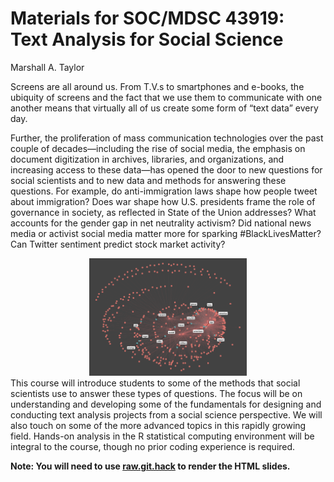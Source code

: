 Materials for SOC/MDSC 43919: Text Analysis for Social Science
================
Marshall A. Taylor

Screens are all around us. From T.V.s to smartphones and e-books, the ubiquity of screens and the fact that we use them to communicate with one another means that virtually all of us create some form of “text data” every day.

Further, the proliferation of mass communication technologies over the past couple of decades—including the rise of social media, the emphasis on document digitization in archives, libraries, and organizations, and increasing access to these data—has opened the door to new questions for social scientists and to new data and methods for answering these questions. For example, do anti-immigration laws shape how people tweet about immigration? Does war shape how U.S. presidents frame the role of governance in society, as reflected in State of the Union addresses? What accounts for the gender gap in net neutrality activism? Did national news media or activist social media matter more for sparking \#BlackLivesMatter? Can Twitter sentiment predict stock market activity?

<center>
<img src="soc43919.png" width="50%" />
</center>
This course will introduce students to some of the methods that social scientists use to answer these types of questions. The focus will be on understanding and developing some of the fundamentals for designing and conducting text analysis projects from a social science perspective. We will also touch on some of the more advanced topics in this rapidly growing field. Hands-on analysis in the R statistical computing environment will be integral to the course, though no prior coding experience is required.

**Note: You will need to use [raw.git.hack](https://raw.githack.com/) to render the HTML slides.**
